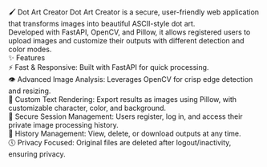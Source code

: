 🖌️ Dot Art Creator Dot Art Creator is a secure, user-friendly web application that transforms images into beautiful ASCII-style dot art.  
Developed with FastAPI, OpenCV, and Pillow, it allows registered users to upload images and customize their outputs with different detection and color modes.   
✨ Features  
⚡ Fast & Responsive: Built with FastAPI for quick processing.  
👁️ Advanced Image Analysis: Leverages OpenCV for crisp edge detection and resizing.  
🎨 Custom Text Rendering: Export results as images using Pillow, with customizable character, color, and background.  
🔐 Secure Session Management: Users register, log in, and access their private image processing history.  
📁 History Management: View, delete, or download outputs at any time.  
🕔 Privacy Focused: Original files are deleted after logout/inactivity, ensuring privacy.  
